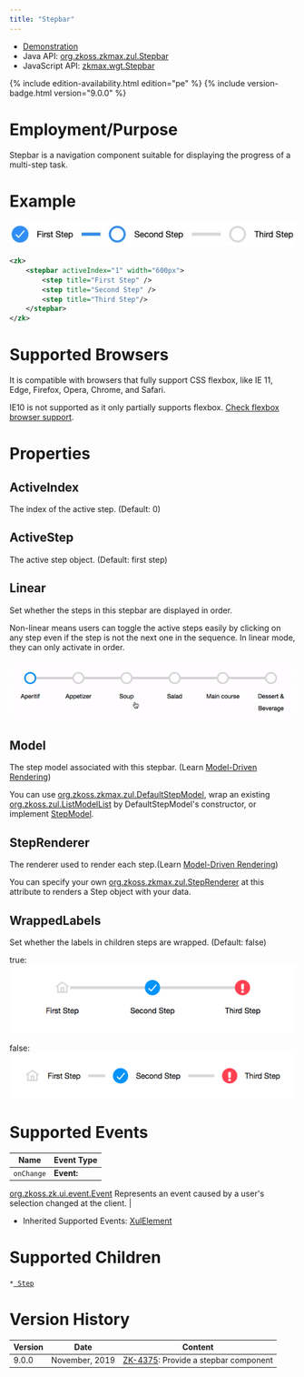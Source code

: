 ```yaml
---
title: "Stepbar"
---
```



- [Demonstration](https://www.zkoss.org/zkdemo/menu/stepbar)
- Java API: [org.zkoss.zkmax.zul.Stepbar](https://www.zkoss.org/javadoc/latest/zk/org/zkoss/zkmax/zul/Stepbar.html)
- JavaScript API: [zkmax.wgt.Stepbar](https://www.zkoss.org/javadoc/latest/jsdoc/classes/zkmax.wgt.Stepbar.html)

<!--REQUIRED ZK EDITION: PE -->
{% include edition-availability.html edition="pe" %} {% include version-badge.html version="9.0.0" %}

# Employment/Purpose

Stepbar is a navigation component suitable for displaying the progress
of a multi-step task.

# Example

![](/zk_component_ref/images/stepbar-example.jpg)

```xml
<zk>
    <stepbar activeIndex="1" width="600px">
        <step title="First Step" />
        <step title="Second Step" />
        <step title="Third Step"/>
    </stepbar>
</zk>
```

# Supported Browsers

It is compatible with browsers that fully support CSS flexbox, like IE
11, Edge, Firefox, Opera, Chrome, and Safari.

IE10 is not supported as it only partially supports flexbox. [Check flexbox browser support](https://caniuse.com/flexbox).

# Properties

## ActiveIndex

The index of the active step. (Default: 0)

## ActiveStep

The active step object. (Default: first step)

## Linear

Set whether the steps in this stepbar are displayed in order.

Non-linear means users can toggle the active steps easily by clicking on
any step even if the step is not the next one in the sequence. In linear
mode, they can only activate in order.

![](/zk_component_ref/images/Stepbar-linear.gif)

## Model

The step model associated with this stepbar. (Learn [ Model-Driven Rendering]({{site.baseurl}}/zk_dev_ref/mvc/model#Model-Driven_Rendering))

You can use [org.zkoss.zkmax.zul.DefaultStepModel](https://www.zkoss.org/javadoc/latest/zk/org/zkoss/zkmax/zul/DefaultStepModel.html),
wrap an existing [org.zkoss.zul.ListModelList](https://www.zkoss.org/javadoc/latest/zk/org/zkoss/zul/ListModelList.html) by
DefaultStepModel's constructor, or implement
[StepModel](https://www.zkoss.org/javadoc/latest/zk/org/zkoss/zkmax/zul/StepModel.html).

## StepRenderer

The renderer used to render each step.(Learn [ Model-Driven Rendering]({{site.baseurl}}/zk_dev_ref/mvc/model#Model-Driven_Rendering))

You can specify your own
[org.zkoss.zkmax.zul.StepRenderer](https://www.zkoss.org/javadoc/latest/zk/org/zkoss/zkmax/zul/StepRenderer.html) at this attribute to
renders a Step object with your data.

## WrappedLabels

Set whether the labels in children steps are wrapped. (Default: false)

true: ![](/zk_component_ref/images/Stepber-WrappedLabels.png)

false: ![](/zk_component_ref/images/Stepbar-example.png)

# Supported Events

| Name | Event Type |
|---|---|
| `onChange` | **Event:**
[org.zkoss.zk.ui.event.Event](https://www.zkoss.org/javadoc/latest/zk/org/zkoss/zk/ui/event/Event.html)
Represents an event caused by a user's selection changed at the
client. |

- Inherited Supported Events: [ XulElement]({{site.baseurl}}/zk_component_ref/xulelement#Supported_Events)

# Supported Children

`*`[` Step`]({{site.baseurl}}/zk_component_ref/step)



# Version History



| Version | Date           | Content                                                                          |
|---------|----------------|----------------------------------------------------------------------------------|
| 9.0.0   | November, 2019 | [ZK-4375](https://tracker.zkoss.org/browse/ZK-4375): Provide a stepbar component |


